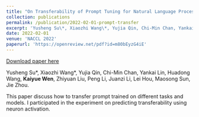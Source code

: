 ```yaml
---
title: "On Transferability of Prompt Tuning for Natural Language Processing"
collection: publications
permalink: /publication/2022-02-01-prompt-transfer
excerpt: 'Yusheng Su\*, Xiaozhi Wang\*, Yujia Qin, Chi-Min Chan, Yankai Lin, Huadong Wang, **Kaiyue Wen**, Zhiyuan Liu, Peng Li, Juanzi Li, Lei Hou, Maosong Sun, Jie Zhou. '
date: 2022-02-01
venue: 'NACCL 2022'
paperurl: 'https://openreview.net/pdf?id=m80bEyzG4iE'
---
```


<a href='https://openreview.net/pdf?id=m80bEyzG4iE'>Download paper here</a>

Yusheng Su*, Xiaozhi Wang*, Yujia Qin, Chi-Min Chan, Yankai Lin, Huadong Wang, **Kaiyue Wen**, Zhiyuan Liu, Peng Li, Juanzi Li, Lei Hou, Maosong Sun, Jie Zhou. 

This paper discuss how to transfer prompt trained on different tasks and models. I participated in the experiment on predicting transferability using neuron activation.